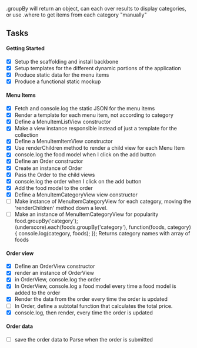 .groupBy will return an object, can each over results to display categories, or use .where to get items from each category "manually"

## Tasks

#### Getting Started
- [x] Setup the scaffolding and install backbone
- [x] Setup templates for the different dynamic portions of the application
- [x] Produce static data for the menu items
- [x] Produce a functional static mockup

#### Menu Items
- [x] Fetch and console.log the static JSON for the menu items
- [x] Render a template for each menu item, not according to category
- [x] Define a MenuItemListView constructor
- [x] Make a view instance responsible instead of just a template for the collection
- [x] Define a MenuItemItemView constructor
- [x] Use renderChildren method to render a child view for each Menu Item
- [x] console.log the food model when I click on the add button
- [x] Define an Order constructor
- [x] Create an instance of Order
- [x] Pass the Order to the child views
- [x] console.log the order when I click on the add button
- [x] Add the food model to the order
- [x] Define a MenuItemCategoryView view constructor
- [ ] Make instance of MenuItemCategoryView for each category, moving the 'renderChildren' method down a level.
- [ ] Make an instance of MenuItemCategoryView for popularity
      food.groupBy('category');
      (underscore).each(foods.groupBy('category'), function(foods, category){
        console.log(category, foods);
        });
        Returns category names with array of foods

#### Order view
- [x] Define an OrderView constructor
- [x] render an instance of OrderView
- [x] in OrderView, console.log the order
- [x] In OrderView, console.log a food model every time a food model is added to the order
- [x] Render the data from the order every time the order is updated
- [ ] In Order, define a subtotal function that calculates the total price.
- [x] console.log, then render, every time the order is updated

#### Order data
- [ ] save the order data to Parse when the order is submitted
